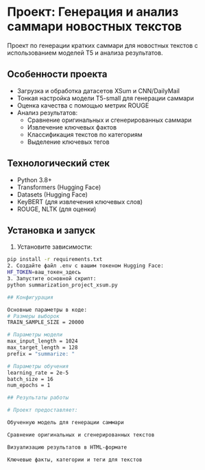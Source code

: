 # Проект: Генерация и анализ саммари новостных текстов

Проект по генерации кратких саммари для новостных текстов с использованием моделей T5 и анализа результатов.

## Особенности проекта

- Загрузка и обработка датасетов XSum и CNN/DailyMail
- Тонкая настройка модели T5-small для генерации саммари
- Оценка качества с помощью метрик ROUGE
- Анализ результатов:
  - Сравнение оригинальных и сгенерированных саммари
  - Извлечение ключевых фактов
  - Классификация текстов по категориям
  - Выделение ключевых тегов

## Технологический стек

- Python 3.8+
- Transformers (Hugging Face)
- Datasets (Hugging Face)
- KeyBERT (для извлечения ключевых слов)
- ROUGE, NLTK (для оценки)

## Установка и запуск

1. Установите зависимости:
```bash
pip install -r requirements.txt
2. Создайте файл .env с вашим токеном Hugging Face:
HF_TOKEN=ваш_токен_здесь
3. Запустите основной скрипт:
python summarization_project_xsum.py

## Конфигурация

Основные параметры в коде:
# Размеры выборок
TRAIN_SAMPLE_SIZE = 20000

# Параметры модели
max_input_length = 1024
max_target_length = 128
prefix = "summarize: "

# Параметры обучения
learning_rate = 2e-5
batch_size = 16
num_epochs = 1

## Результаты работы

# Проект предоставляет:

Обученную модель для генерации саммари

Сравнение оригинальных и сгенерированных текстов

Визуализацию результатов в HTML-формате

Ключевые факты, категории и теги для текстов
